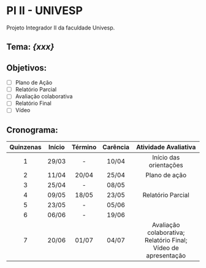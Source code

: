 # PI II - UNIVESP
Projeto Integrador II da faculdade Univesp.

## Tema: *{xxx}*

## Objetivos:
- [ ] Plano de Ação
- [ ] Relatório Parcial
- [ ] Avaliação colaborativa
- [ ] Relatório Final
- [ ] Vídeo

## Cronograma:
Quinzenas |Início  | Término | Carência  | Atividade Avaliativa
:--------:|:------:|:-------:|:---------:|:-------------------:
1         |29/03   |-        |10/04      |Início das orientações
2         |11/04   |20/04    |25/04      |Plano de ação
3         |25/04   |-        |08/05      |
4         |09/05   |18/05    |23/05      |Relatório Parcial
5         |23/05   |-        |05/06      |
6         |06/06   |-        |19/06      |
7         |20/06   |01/07    |04/07      |Avaliação colaborativa; <br>Relatório Final;<br> Vídeo de apresentação
